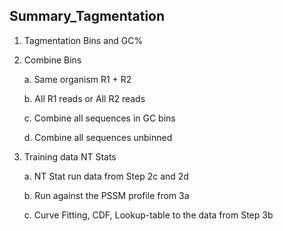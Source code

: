 ## Summary_Tagmentation

1. Tagmentation Bins and GC%
1. Combine Bins

   a. Same organism R1 + R2

   b. All R1 reads or All R2 reads

   c. Combine all sequences in GC bins

   d. Combine all sequences unbinned
1. Training data NT Stats

   a. NT Stat run data from Step 2c and 2d

   b. Run against the PSSM profile from 3a

   c. Curve Fitting, CDF, Lookup-table to the data from Step 3b
